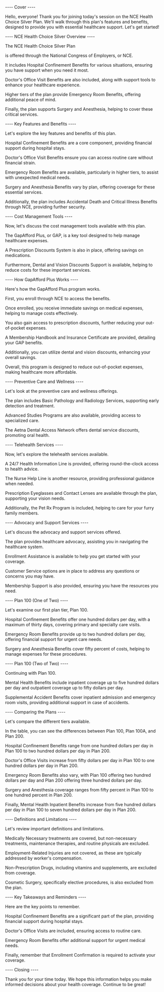 ---- Cover ----

Hello, everyone! Thank you for joining today's session on the NCE Health Choice Silver Plan. We'll walk through this plan's features and benefits, designed to provide you with essential healthcare support. Let's get started!

---- NCE Health Choice Silver Overview ----

The NCE Health Choice Silver Plan

is offered through the National Congress of Employers, or NCE. 

It includes Hospital Confinement Benefits for various situations, ensuring you have support when you need it most. 

Doctor's Office Visit Benefits are also included, along with support tools to enhance your healthcare experience. 

Higher tiers of the plan provide Emergency Room Benefits, offering additional peace of mind. 

Finally, the plan supports Surgery and Anesthesia, helping to cover these critical services.

---- Key Features and Benefits ----

Let's explore the key features and benefits of this plan.

Hospital Confinement Benefits are a core component, providing financial support during hospital stays. 

Doctor's Office Visit Benefits ensure you can access routine care without financial strain. 

Emergency Room Benefits are available, particularly in higher tiers, to assist with unexpected medical needs. 

Surgery and Anesthesia Benefits vary by plan, offering coverage for these essential services.

Additionally, the plan includes Accidental Death and Critical Illness Benefits through NCE, providing further security.

---- Cost Management Tools ----

Now, let's discuss the cost management tools available with this plan.

The GapAfford Plus, or GAP, is a key tool designed to help manage healthcare expenses. 

A Prescription Discounts System is also in place, offering savings on medications. 

Furthermore, Dental and Vision Discounts Support is available, helping to reduce costs for these important services.

---- How GapAfford Plus Works ----

Here's how the GapAfford Plus program works.

First, you enroll through NCE to access the benefits. 

Once enrolled, you receive immediate savings on medical expenses, helping to manage costs effectively. 

You also gain access to prescription discounts, further reducing your out-of-pocket expenses. 

A Membership Handbook and Insurance Certificate are provided, detailing your GAP benefits. 

Additionally, you can utilize dental and vision discounts, enhancing your overall savings. 

Overall, this program is designed to reduce out-of-pocket expenses, making healthcare more affordable.

---- Preventive Care and Wellness ----

Let's look at the preventive care and wellness offerings.

The plan includes Basic Pathology and Radiology Services, supporting early detection and treatment. 

Advanced Studies Programs are also available, providing access to specialized care. 

The Aetna Dental Access Network offers dental service discounts, promoting oral health.

---- Telehealth Services ----

Now, let's explore the telehealth services available.

A 24/7 Health Information Line is provided, offering round-the-clock access to health advice. 

The Nurse Help Line is another resource, providing professional guidance when needed. 

Prescription Eyeglasses and Contact Lenses are available through the plan, supporting your vision needs. 

Additionally, the Pet Rx Program is included, helping to care for your furry family members.

---- Advocacy and Support Services ----

Let's discuss the advocacy and support services offered.

The plan provides healthcare advocacy, assisting you in navigating the healthcare system. 

Enrollment Assistance is available to help you get started with your coverage. 

Customer Service options are in place to address any questions or concerns you may have. 

Membership Support is also provided, ensuring you have the resources you need.

---- Plan 100 (One of Two) ----

Let's examine our first plan tier, Plan 100.

Hospital Confinement Benefits offer one hundred dollars per day, with a maximum of thirty days, covering primary and specialty care visits. 

Emergency Room Benefits provide up to two hundred dollars per day, offering financial support for urgent care needs. 

Surgery and Anesthesia Benefits cover fifty percent of costs, helping to manage expenses for these procedures.

---- Plan 100 (Two of Two) ----

Continuing with Plan 100.

Mental Health Benefits include inpatient coverage up to five hundred dollars per day and outpatient coverage up to fifty dollars per day. 

Supplemental Accident Benefits cover inpatient admission and emergency room visits, providing additional support in case of accidents.

---- Comparing the Plans ----

Let's compare the different tiers available.

In the table, you can see the differences between Plan 100, Plan 100A, and Plan 200. 

Hospital Confinement Benefits range from one hundred dollars per day in Plan 100 to two hundred dollars per day in Plan 200. 

Doctor's Office Visits increase from fifty dollars per day in Plan 100 to one hundred dollars per day in Plan 200. 

Emergency Room Benefits also vary, with Plan 100 offering two hundred dollars per day and Plan 200 offering three hundred dollars per day. 

Surgery and Anesthesia coverage ranges from fifty percent in Plan 100 to one hundred percent in Plan 200. 

Finally, Mental Health Inpatient Benefits increase from five hundred dollars per day in Plan 100 to seven hundred dollars per day in Plan 200.

---- Definitions and Limitations ----

Let's review important definitions and limitations.

Medically Necessary treatments are covered, but non-necessary treatments, maintenance therapies, and routine physicals are excluded. 

Employment-Related Injuries are not covered, as these are typically addressed by worker's compensation. 

Non-Prescription Drugs, including vitamins and supplements, are excluded from coverage. 

Cosmetic Surgery, specifically elective procedures, is also excluded from the plan.

---- Key Takeaways and Reminders ----

Here are the key points to remember.

Hospital Confinement Benefits are a significant part of the plan, providing financial support during hospital stays. 

Doctor's Office Visits are included, ensuring access to routine care. 

Emergency Room Benefits offer additional support for urgent medical needs. 

Finally, remember that Enrollment Confirmation is required to activate your coverage.

---- Closing ----

Thank you for your time today. We hope this information helps you make informed decisions about your health coverage. Continue to be great!